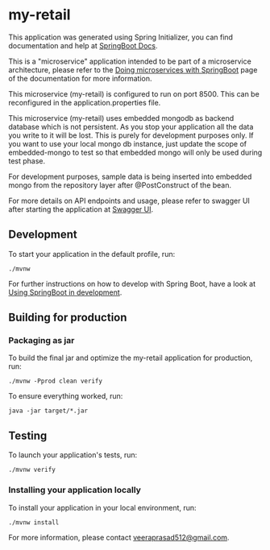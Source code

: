 # my-retail

This application was generated using Spring Initializer, you can find documentation and help at [SpringBoot Docs][].

This is a "microservice" application intended to be part of a microservice architecture, please refer to the [Doing microservices with SpringBoot][] page of the documentation for more information.

This microservice (my-retail) is configured to run on port 8500. This can be reconfigured in the application.properties file.

This microservice (my-retail) uses embedded mongodb as backend database which is not persistent. As you stop your application all the data you write to it will be lost. This is purely for development purposes only. If you want to use your local mongo db instance, just update the scope of embedded-mongo to <scope>test</scope> so that embedded mongo will only be used during test phase.

For development purposes, sample data is being inserted into embedded mongo from the repository layer after @PostConstruct of the bean.

For more details on API endpoints and usage, please refer to swagger UI after starting the application at [Swagger UI][].

## Development

To start your application in the default profile, run:

```
./mvnw
```

For further instructions on how to develop with Spring Boot, have a look at [Using SpringBoot in development][].

## Building for production

### Packaging as jar

To build the final jar and optimize the my-retail application for production, run:

```
./mvnw -Pprod clean verify
```

To ensure everything worked, run:

```
java -jar target/*.jar
```

## Testing

To launch your application's tests, run:

```
./mvnw verify
```

### Installing your application locally

To install your application in your local environment, run:

```
./mvnw install
```

For more information, please contact veeraprasad512@gmail.com.

[Doing microservices with SpringBoot]: https://spring.io/microservices/
[Using SpringBoot in development]: https://spring.io/projects/spring-boot
[SpringBoot Docs]: https://docs.spring.io/initializr/docs/current/reference/html/
[Swagger UI]: http://localhost:8500/

